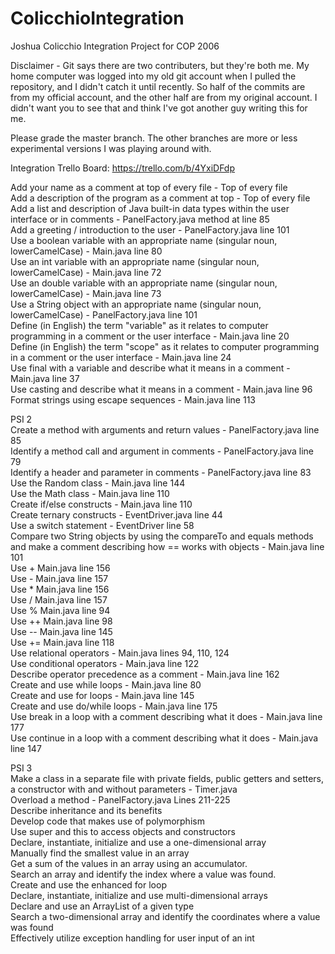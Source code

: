 # ColicchioIntegration
Joshua Colicchio Integration Project for COP 2006

Disclaimer - Git says there are two contributers, but they're both me. My home computer was logged into my old git account when I pulled the repository, and I didn't catch it until recently. So half of the commits are from my official account, and the other half are from my original account. I didn't want you to see that and think I've got another guy writing this for me.  
  
Please grade the master branch. The other branches are more or less experimental versions I was playing around with.

Integration Trello Board:
https://trello.com/b/4YxiDFdp

Add your name as a comment at top of every file - Top of every file  
Add a description of the program as a comment at top - Top of every file  
Add a list and description of Java built-in data types within the user interface or in comments - PanelFactory.java method at line 85  
Add a greeting / introduction to the user - PanelFactory.java line 101  
Use a boolean variable with an appropriate name  (singular noun, lowerCamelCase) - Main.java line 80  
Use an int variable with an appropriate name (singular noun, lowerCamelCase) - Main.java line 72  
Use an double variable with an appropriate name (singular noun, lowerCamelCase) - Main.java line 73  
Use a String object with an appropriate name (singular noun, lowerCamelCase) - PanelFactory.java line 101  
Define (in English) the term "variable" as it relates to computer programming in a comment or the user interface - Main.java line 20  
Define (in English) the term "scope" as it relates to computer programming in a comment or the user interface - Main.java line 24  
Use final with a variable and describe what it means in a comment - Main.java line 37  
Use casting and describe what it means in a comment - Main.java line 96  
Format strings using escape sequences - Main.java line 113 
  
PSI 2  
Create a method with arguments and return values - PanelFactory.java line 85  
Identify a method call and argument in comments - PanelFactory.java line 79  
Identify a header and parameter in comments - PanelFactory.java line 83 
Use the Random class - Main.java line 144  
Use the Math class - Main.java line 110  
Create if/else constructs - Main.java line 110  
Create ternary constructs - EventDriver.java line 44   
Use a switch statement - EventDriver line 58  
Compare two String objects by using the compareTo and equals methods and make a comment describing how == works with objects - Main.java line 101  
Use + Main.java line 156  
Use - Main.java line 157  
Use * Main.java line 156  
Use / Main.java line 157  
Use % Main.java line 94    
Use ++ Main.java line 98  
Use -- Main.java line 145  
Use += Main.java line 118   
Use relational operators - Main.java lines 94, 110, 124  
Use conditional operators - Main.java line 122  
Describe operator precedence as a comment - Main.java line 162  
Create and use while loops - Main.java line 80  
Create and use for loops - Main.java line 145  
Create and use do/while loops - Main.java line 175  
Use break in a loop with a comment describing what it does - Main.java line 177  
Use continue in a loop with a comment describing what it does - Main.java line 147  
  
PSI 3  
Make a class in a separate file with private fields, public getters and setters, a constructor with and without parameters - Timer.java  
Overload a method - PanelFactory.java Lines 211-225    
Describe inheritance and its benefits  
Develop code that makes use of polymorphism  
Use super and this to access objects and constructors  
Declare, instantiate, initialize and use a one-dimensional array  
Manually find the smallest value in an array  
Get a sum of the values in an array using an accumulator.  
Search an array and identify the index where a value was found.  
Create and use the enhanced for loop  
Declare, instantiate, initialize and use multi-dimensional arrays  
Declare and use an ArrayList of a given type  
Search a two-dimensional array and identify the coordinates where a value was found  
Effectively utilize exception handling for user input of an int  
